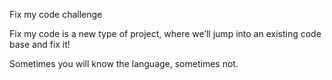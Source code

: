 Fix my code challenge

Fix my code is a new type of project, where we’ll jump into an existing code base and fix it!

Sometimes you will know the language, sometimes not.
